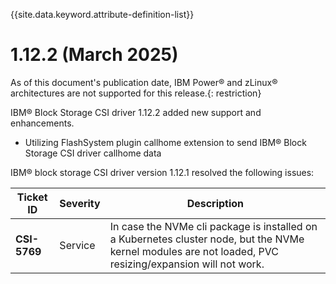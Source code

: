 
{{site.data.keyword.attribute-definition-list}}

# 1.12.2 (March 2025)

As of this document's publication date, IBM Power® and zLinux® architectures are not supported for this release.{: restriction}

IBM® Block Storage CSI driver 1.12.2 added new support and enhancements.
- Utilizing FlashSystem plugin callhome extension to send IBM® Block Storage CSI driver callhome data

IBM® block storage CSI driver version 1.12.1 resolved the following issues:

|Ticket ID|Severity|Description|
|---------|--------|-----------|
|**CSI-5769**|Service|In case the NVMe cli package is installed on a Kubernetes cluster node, but the NVMe kernel modules are not loaded, PVC resizing/expansion will not work.|

